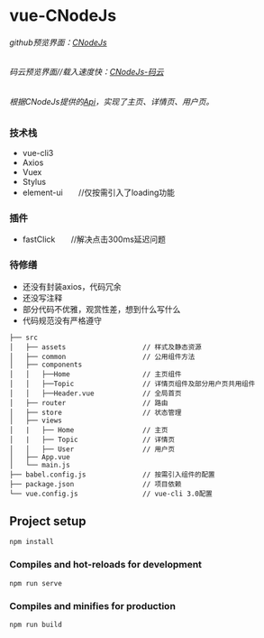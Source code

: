 # vue-CNodeJs
###### github预览界面：[CNodeJs](https://ninthop.github.io/vue-demo-CNode/dist)
###### 码云预览界面//载入速度快：[CNodeJs-码云](http://ninthop.gitee.io/vue-demo-cnode)
###### 根据CNodeJs提供的[Api](https://cnodejs.org/api)，实现了主页、详情页、用户页。

### 技术栈
- vue-cli3
- Axios
- Vuex
- Stylus
- element-ui　　//仅按需引入了loading功能

### 插件
- fastClick　　//解决点击300ms延迟问题

### 待修缮
- 还没有封装axios，代码冗余
- 还没写注释
- 部分代码不优雅，观赏性差，想到什么写什么
- 代码规范没有严格遵守

```
├── src
│   ├── assets                   // 样式及静态资源
│   ├── common                   // 公用组件方法
│   ├── components
│   │   ├──Home                  // 主页组件
│   │   ├──Topic                 // 详情页组件及部分用户页共用组件
│   │   ├──Header.vue            // 全局首页
│   ├── router                   // 路由
│   ├── store                    // 状态管理
│   ├── views
│   |   ├── Home                 // 主页
│   |   ├── Topic                // 详情页
│   │   ├── User                 // 用户页
│   ├── App.vue
│   └── main.js
├── babel.config.js              // 按需引入组件的配置
├── package.json                 // 项目依赖
└── vue.config.js                // vue-cli 3.0配置
```

## Project setup
```
npm install
```
### Compiles and hot-reloads for development
```
npm run serve
```
### Compiles and minifies for production
```
npm run build
```